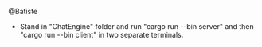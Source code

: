 @Batiste
- Stand in "ChatEngine" folder and run "cargo run --bin server" and then "cargo run --bin client" in two separate terminals. 
